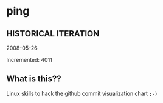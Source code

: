# ping

## HISTORICAL ITERATION
2008-05-26

Incremented: 4011

## What is this?? 
Linux skills to hack the github commit visualization chart `;-)`
